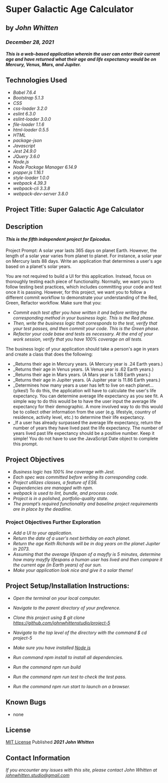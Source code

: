 # Super Galactic Age Calculator

## by _**John Whitten**_

### _December 28, 2021_

#### _This is a web-based application wherein the user can enter their current age and have returned what their age and life expectancy would be on Mercury, Venus, Mars, and Jupiter._

## Technologies Used

- _Babel 7.6.4_
- _Bootstrap 5.1.3_
- _CSS_
- _css-loader 3.2.0_
- _eslint 6.3.0_
- _eslint-loader 3.0.0_
- _file-loader 1.1.6_
- _html-loader 0.5.5_
- _HTML_
- _package-json_
- _Javascript_
- _Jest 24.9.0_
- _JQuery 3.6.0_
- _Node.js_
- _Node Package Manager 6.14.9_
- _popper.js 1.16.1_
- _style-loader 1.0.0_
- _webpack 4.39.3_
- _webpack-cli 3.3.8_
- _webpack-dev-server 3.8.0_

## Project Title: Super Galactic Age Calculator

## Description

#### _This is the fifth independent project for Epicodus._

Project Prompt: A solar year lasts 365 days on planet Earth. However, the length of a solar year varies from planet to planet. For instance, a solar year on Mercury lasts 88 days. Write an application that determines a user's age based on a planet's solar years.

You are not required to build a UI for this application. Instead, focus on thoroughly testing each piece of functionality. Normally, we want you to follow testing best practices, which includes committing your code and test once it is passing. However, for this project, we want you to follow a different commit workflow to demonstrate your understanding of the Red, Green, Refactor workflow. Make sure that you:

- _Commit each test after you have written it and before writing the corresponding method in your business logic. This is the Red phase._
- _Then, write the business logic that corresponds to the test, verify that your test passes, and then commit your code. This is the Green phase._
- _Refactor your code base and tests as necessary. At the end of your work session, verify that you have 100% coverage on all tests._

The business logic of your application should take a person's age in years and create a class that does the following:

- \_Returns their age in Mercury years. (A Mercury year is .24 Earth years.)
- \_Returns their age in Venus years. (A Venus year is .62 Earth years.)
- \_Returns their age in Mars years. (A Mars year is 1.88 Earth years.)
- \_Returns their age in Jupiter years. (A Jupiter year is 11.86 Earth years.)
- \_Determines how many years a user has left to live on each planet… (yikes!) To do this, the application will have to calculate the user's life expectancy. You can determine average life expectancy as you see fit. A simple way to do this would be to have the user input the average life expectancy for their demographic. A more involved way to do this would be to collect other information from the user (e.g. lifestyle, country of residence, activity level, etc.) to determine their life expectancy.
- \_If a user has already surpassed the average life expectancy, return the number of years they have lived past the life expectancy. The number of years lived past life expectancy should be a positive number.
  Keep it simple! You do not have to use the JavaScript Date object to complete this prompt.

## Project Objectives

- _Business logic has 100% line coverage with Jest._
- _Each spec was committed before writing its corresponding code._
- _Project utilizes classes, a feature of ES6._
- _Dependencies are managed with npm._
- _webpack is used to lint, bundle, and process code._
- _Project is in a polished, portfolio-quality state._
- _The prompt’s required functionality and baseline project requirements are in place by the deadline._

### Project Objectives Further Exploration

- _Add a UI to your application._
- _Return the date of a user's next birthday on each planet._
- _Return the age Keith Richards will be in dog years on the planet Jupiter in 2073._
- _Assuming that the average lifespan of a mayfly is 5 minutes, determine how many mayfly lifespans a human user has lived and then compare it the current age (in Earth years) of our sun._
- _Make your application look nice and give it a solar theme!_

## Project Setup/Installation Instructions:

- _Open the terminal on your local computer._

- _Navigate to the parent directory of your preference._

- _Clone this project using $ git clone https://github.com/johnwhittenstudio/project-5_

- _Navigate to the top level of the directory with the command $ cd project-5_

- _Make sure you have installed [Node js](https://nodejs.org/en/)_

- _Run command npm install to install all dependencies._

- _Run the command npm run build_

- _Run the command npm run test to check the test pass._

- _Run the command npm run start to launch on a browser._


## Known Bugs

- none

## License

[MIT License](https://opensource.org/licenses/MIT) Published _**2021**_ _**John Whitten**_

## Contact Information

_If you encounter any issues with this site, please contact John Whitten at [johnwhitten.studio@gmail.com](mailto:johnwhitten.studio@gmail.com)_
